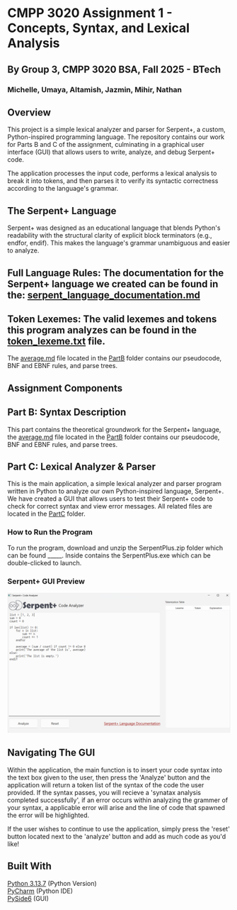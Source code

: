 # CMPP 3020 Assignment 1 - Concepts, Syntax, and Lexical Analysis
## By Group 3, CMPP 3020 BSA, Fall 2025 - BTech
### Michelle, Umaya, Altamish, Jazmin, Mihir, Nathan

## Overview
This project is a simple lexical analyzer and parser for Serpent+, a custom, Python-inspired programming language. The repository contains our work for Parts B and C of the assignment, culminating in a graphical user interface (GUI) that allows users to write, analyze, and debug Serpent+ code.

The application processes the input code, performs a lexical analysis to break it into tokens, and then parses it to verify its syntactic correctness according to the language's grammar.


## The Serpent+ Language
Serpent+ was designed as an educational language that blends Python's readability with the structural clarity of explicit block terminators (e.g., endfor, endif). This makes the language's grammar unambiguous and easier to analyze.

## Full Language Rules: The documentation for the Serpent+ language we created can be found in the: [serpent_language_documentation.md](https://github.com/michellealzola/CMP3020_Assignment01_Group03/blob/master/PartC/serpent_language_documentation.md)
## Token Lexemes:  The valid lexemes and tokens this program analyzes can be found in the [token_lexeme.txt](https://github.com/michellealzola/CMP3020_Assignment01_Group03/blob/4f30f089707ceb49d89eeb7685bf98a4136f7101/PartC/token_lexeme.txt) file. 

The [average.md](https://github.com/michellealzola/CMP3020_Assignment01_Group03/blob/0601e776ad271492fe6830a901bbb514a0068cf0/PartB/average.md)
file located in the [PartB](https://github.com/michellealzola/CMP3020_Assignment01_Group03/blob/0601e776ad271492fe6830a901bbb514a0068cf0/PartB) folder contains our pseudocode, BNF and EBNF rules, and parse trees.

## Assignment Components
## Part B: Syntax Description
This part contains the theoretical groundwork for the Serpent+ language, the [average.md](https://github.com/michellealzola/CMP3020_Assignment01_Group03/blob/0601e776ad271492fe6830a901bbb514a0068cf0/PartB/average.md)
file located in the [PartB](https://github.com/michellealzola/CMP3020_Assignment01_Group03/blob/0601e776ad271492fe6830a901bbb514a0068cf0/PartB) folder contains our pseudocode, BNF and EBNF rules, and parse trees.

## Part C: Lexical Analyzer & Parser
This is the main application, a simple lexical analyzer and parser program written in Python to analyze our own Python-inspired language, Serpent+. We have created a GUI that allows users to test their Serpent+ code to check for correct syntax and view error messages. All related files are located in the [PartC](https://github.com/michellealzola/CMP3020_Assignment01_Group03/blob/4f30f089707ceb49d89eeb7685bf98a4136f7101/PartC) folder.
 

### How to Run the Program
To run the program, download and unzip the SerpentPlus.zip folder which can be found _____. Inside contains the SerpentPlus.exe which can be double-clicked to launch.

### Serpent+ GUI Preview
![SerpentPlusGUI_Screenshot.png](SerpentPlusGUI_Screenshot.png)

## Navigating The GUI
Within the application, the main function is to insert your code syntax into the text box given to the user, then press the 'Analyze' button and the application will return a token list of the syntax of the code the user provided. If the syntax passes, you will recieve a 'synatax analysis completed successfully', if an error occurs within analyzing the grammer of your syntax, a applicable error will arise and the line of code that spawned the error will be highlighted.

If the user wishes to continue to use the application, simply press the 'reset' button located next to the 'analyze' button and add as much code as you'd like!

## Built With
[Python 3.13.7](https://www.python.org/downloads/release/python-3137/) (Python Version)\
[PyCharm](https://www.jetbrains.com/pycharm/) (Python IDE)\
[PySide6](https://pypi.org/project/PySide6/) (GUI)
